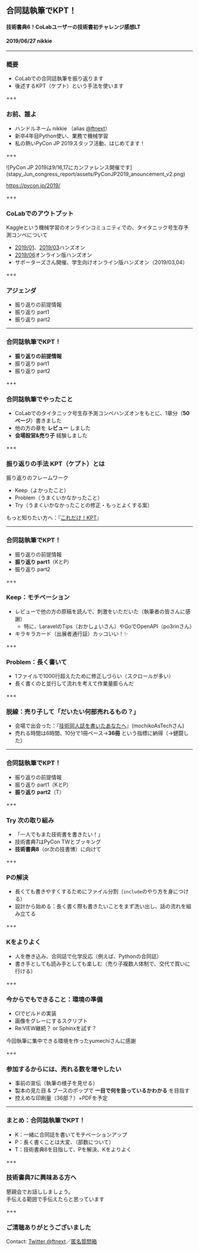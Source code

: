 ## 合同誌執筆でKPT！
#### 技術書典6！CoLabユーザーの技術書初チャレンジ感想LT
#### 2019/06/27 nikkie

---

### 概要

- CoLabでの合同誌執筆を振り返ります
- 後述するKPT（ケプト）という手法を使います

+++

### お前、誰よ

- ハンドルネーム nikkie （alias [@ftnext](https://twitter.com/ftnext)）
- 新卒4年目Python使い、業務で機械学習
- 私の熱いPyCon JP 2019スタッフ活動、はじめてます！

+++

<span class="eighty-percent-img">
![PyCon JP 2019は9/16,17にカンファレンス開催です](stapy_Jun_congress_report/assets/PyConJP2019_anouncement_v2.png)
</span>

https://pycon.jp/2019/

+++

### CoLabでのアウトプット

Kaggleという機械学習のオンラインコミュニティでの、タイタニック号生存予測コンペについて

- [2019/01](https://gitpitch.com/ftnext/2019_slides/master?p=spz_Jan_titanic_handson)、[2019/03](https://gitpitch.com/ftnext/2019_slides/master?p=spz_Mar_titanic_handson2)ハンズオン
- [2019/06](https://gitpitch.com/ftnext/2019_slides/master?p=spz_Jun_titanic_handson3)オンライン版ハンズオン
- サポーターズさん開催、学生向けオンライン版ハンズオン（2019/03,04）

+++

### アジェンダ

- 振り返りの前提情報
- 振り返り part1
- 振り返り part2

---

### 合同誌執筆でKPT！

- **振り返りの前提情報**
- 振り返り part1
- 振り返り part2

+++

### 合同誌執筆でやったこと

- CoLabでのタイタニック号生存予測コンペハンズオンをもとに、1章分（**50ページ**）書きました
- 他の方の章を **レビュー** しました
- **会場設営&売り子** 経験しました

+++

### 振り返りの手法 KPT（ケプト）とは

振り返りのフレームワーク

- Keep（よかったこと）
- Problem（うまくいかなかったこと）
- Try（うまくいかなかったことの修正・もっとよくする案）

もっと知りたい方へ：『[これだけ！KPT](https://www.amazon.co.jp/dp/B00EVHZPS0/)』

---

### 合同誌執筆でKPT！

- 振り返りの前提情報
- **振り返り part1**（KとP）
- 振り返り part2

+++

### Keep：モチベーション

- レビューで他の方の原稿を読んで、刺激をいただいた（執筆者の皆さんに感謝）
  - 特に、LaravelのTips（おかしょいさん）やGoでOpenAPI（po3rinさん）
- キラキラカード（出展者通行証）カッコいい！✨

+++

### Problem：長く書いて

- 1ファイルで1000行超えたために修正しづらい（スクロールが多い）
- 長く書くのと並行して流れを考えて作業量膨らんだ

+++

### 脱線：売り子して「だいたい何部売れるもの？」

- 会場で出会った：『[技術同人誌を書いたあなたへ](https://booth.pm/ja/items/1316774)』(mochikoAsTechさん)
- 売れる時間は6時間、10分で1冊ペース→**36冊** という指標に納得（→健闘した）

---

### 合同誌執筆でKPT！

- 振り返りの前提情報
- 振り返り part1（KとP）
- **振り返り part2**（T）

+++

### Try 次の取り組み

- 「一人でもまた技術書を書きたい！」
- 技術書典7はPyCon TWとブッキング
- **技術書典8**（or次の技書博）に向けて

+++

### Pの解決

- 長くても書きやすくするためにファイル分割（`include`のやり方を身につける）
- 設計から始める：長く書く際も書きたいことをまず洗い出し、話の流れを組み立てる

+++

### Kをよりよく

- 人を巻き込み、合同誌で化学反応（例えば、Pythonの合同誌）
- 書き手としても読み手としても楽しむ（売り子複数人体制で、交代で買いに行ける）

+++

### 今からでもできること：環境の準備

- CIでビルドの実装
- 画像をグレーにするスクリプト
- Re:VIEW継続？ or Sphinxを試す？

今回執筆に集中できる環境を作ったyumechiさんに感謝

+++

### 参加するからには、売れる数を増やしたい

- 事前の宣伝（執筆の様子を見せる）
- 製本の見た目 & ブースのポップで **一目で何を扱っているかわかる** を目指す
- 控えめな印刷量（36部？）+PDFを予定

---

### まとめ：合同誌執筆でKPT！

- K：一緒に合同誌を書いてモチベーションアップ
- P：長く書くことは大変、（部数について）
- T：技術書典8を目指して、Pを解決、Kをよりよく

+++

### 技術書典7に興味ある方へ

懇親会でお話ししましょう。  
手伝える範囲で手伝えたらと思っています

+++

### ご清聴ありがとうございました
Contact: [Twitter @ftnext](https://twitter.com/ftnext)／[匿名質問箱](https://peing.net/ja/ftnext)

